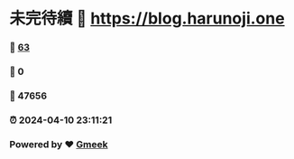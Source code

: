 # 未完待續 :link: https://blog.harunoji.one 
### :page_facing_up: [63](https://blog.harunoji.one/tag.html) 
### :speech_balloon: 0 
### :hibiscus: 47656 
### :alarm_clock: 2024-04-10 23:11:21 
### Powered by :heart: [Gmeek](https://github.com/Meekdai/Gmeek)

